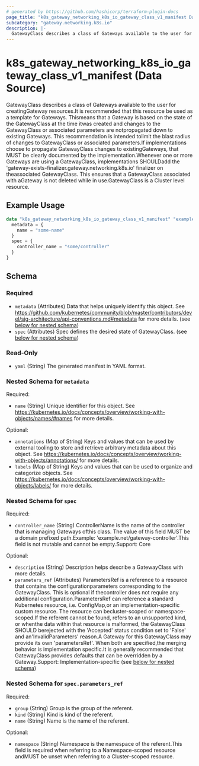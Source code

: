 ```yaml
---
# generated by https://github.com/hashicorp/terraform-plugin-docs
page_title: "k8s_gateway_networking_k8s_io_gateway_class_v1_manifest Data Source - terraform-provider-k8s"
subcategory: "gateway.networking.k8s.io"
description: |-
  GatewayClass describes a class of Gateways available to the user for creatingGateway resources.It is recommended that this resource be used as a template for Gateways. Thismeans that a Gateway is based on the state of the GatewayClass at the time itwas created and changes to the GatewayClass or associated parameters are notpropagated down to existing Gateways. This recommendation is intended tolimit the blast radius of changes to GatewayClass or associated parameters.If implementations choose to propagate GatewayClass changes to existingGateways, that MUST be clearly documented by the implementation.Whenever one or more Gateways are using a GatewayClass, implementations SHOULDadd the 'gateway-exists-finalizer.gateway.networking.k8s.io' finalizer on theassociated GatewayClass. This ensures that a GatewayClass associated with aGateway is not deleted while in use.GatewayClass is a Cluster level resource.
---
```


# k8s_gateway_networking_k8s_io_gateway_class_v1_manifest (Data Source)

GatewayClass describes a class of Gateways available to the user for creatingGateway resources.It is recommended that this resource be used as a template for Gateways. Thismeans that a Gateway is based on the state of the GatewayClass at the time itwas created and changes to the GatewayClass or associated parameters are notpropagated down to existing Gateways. This recommendation is intended tolimit the blast radius of changes to GatewayClass or associated parameters.If implementations choose to propagate GatewayClass changes to existingGateways, that MUST be clearly documented by the implementation.Whenever one or more Gateways are using a GatewayClass, implementations SHOULDadd the 'gateway-exists-finalizer.gateway.networking.k8s.io' finalizer on theassociated GatewayClass. This ensures that a GatewayClass associated with aGateway is not deleted while in use.GatewayClass is a Cluster level resource.

## Example Usage

```terraform
data "k8s_gateway_networking_k8s_io_gateway_class_v1_manifest" "example" {
  metadata = {
    name = "some-name"
  }
  spec = {
    controller_name = "some/controller"
  }
}
```

<!-- schema generated by tfplugindocs -->
## Schema

### Required

- `metadata` (Attributes) Data that helps uniquely identify this object. See https://github.com/kubernetes/community/blob/master/contributors/devel/sig-architecture/api-conventions.md#metadata for more details. (see [below for nested schema](#nestedatt--metadata))
- `spec` (Attributes) Spec defines the desired state of GatewayClass. (see [below for nested schema](#nestedatt--spec))

### Read-Only

- `yaml` (String) The generated manifest in YAML format.

<a id="nestedatt--metadata"></a>
### Nested Schema for `metadata`

Required:

- `name` (String) Unique identifier for this object. See https://kubernetes.io/docs/concepts/overview/working-with-objects/names/#names for more details.

Optional:

- `annotations` (Map of String) Keys and values that can be used by external tooling to store and retrieve arbitrary metadata about this object. See https://kubernetes.io/docs/concepts/overview/working-with-objects/annotations/ for more details.
- `labels` (Map of String) Keys and values that can be used to organize and categorize objects. See https://kubernetes.io/docs/concepts/overview/working-with-objects/labels/ for more details.


<a id="nestedatt--spec"></a>
### Nested Schema for `spec`

Required:

- `controller_name` (String) ControllerName is the name of the controller that is managing Gateways ofthis class. The value of this field MUST be a domain prefixed path.Example: 'example.net/gateway-controller'.This field is not mutable and cannot be empty.Support: Core

Optional:

- `description` (String) Description helps describe a GatewayClass with more details.
- `parameters_ref` (Attributes) ParametersRef is a reference to a resource that contains the configurationparameters corresponding to the GatewayClass. This is optional if thecontroller does not require any additional configuration.ParametersRef can reference a standard Kubernetes resource, i.e. ConfigMap,or an implementation-specific custom resource. The resource can becluster-scoped or namespace-scoped.If the referent cannot be found, refers to an unsupported kind, or whenthe data within that resource is malformed, the GatewayClass SHOULD berejected with the 'Accepted' status condition set to 'False' and an'InvalidParameters' reason.A Gateway for this GatewayClass may provide its own 'parametersRef'. When both are specified,the merging behavior is implementation specific.It is generally recommended that GatewayClass provides defaults that can be overridden by a Gateway.Support: Implementation-specific (see [below for nested schema](#nestedatt--spec--parameters_ref))

<a id="nestedatt--spec--parameters_ref"></a>
### Nested Schema for `spec.parameters_ref`

Required:

- `group` (String) Group is the group of the referent.
- `kind` (String) Kind is kind of the referent.
- `name` (String) Name is the name of the referent.

Optional:

- `namespace` (String) Namespace is the namespace of the referent.This field is required when referring to a Namespace-scoped resource andMUST be unset when referring to a Cluster-scoped resource.
